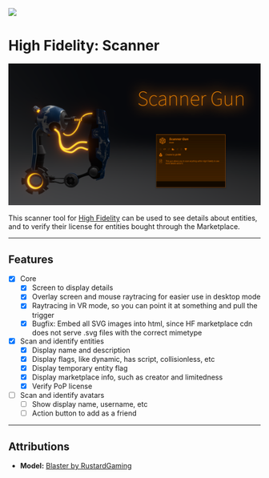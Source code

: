 ![](https://img.shields.io/badge/status-ready-brightgreen.svg)

# High Fidelity: Scanner

![Preview](Market%20Logo.png)

This scanner tool for [High Fidelity](https://highfidelity.com) can be used to see details about entities, and to
verify their license for entities bought through the Marketplace.

---

## Features

- [x] Core
  - [x] Screen to display details
  - [x] Overlay screen and mouse raytracing for easier use in desktop mode
  - [x] Raytracing in VR mode, so you can point it at something and pull the trigger
  - [x] Bugfix: Embed all SVG images into html, since HF marketplace cdn does not serve .svg files with the correct mimetype
- [x] Scan and identify entities
  - [x] Display name and description
  - [x] Display flags, like dynamic, has script, collisionless, etc
  - [x] Display temporary entity flag
  - [x] Display marketplace info, such as creator and limitedness
  - [x] Verify PoP license
- [ ] Scan and identify avatars
  - [ ] Show display name, username, etc
  - [ ] Action button to add as a friend

---

## Attributions

- **Model:** [Blaster by RustardGaming](https://sketchfab.com/models/c329ef00eba7436a9432fb1b871e756b)
